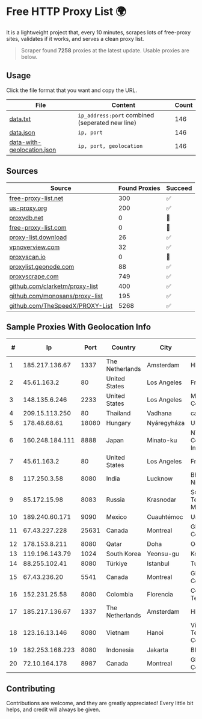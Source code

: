
# Free HTTP Proxy List 🌍

It is a lightweight project that, every 10 minutes, scrapes lots of free-proxy sites, validates if it works, and serves a clean proxy list.


> Scraper found **7258** proxies at the latest update. Usable proxies are below.

## Usage

Click the file format that you want and copy the URL.


|File|Content|Count|
|----|-------|-----|
|[data.txt](https://raw.githubusercontent.com/themiralay/Proxy-List-World/master/data.txt)|`ip_address:port` combined (seperated new line)|146|
|[data.json](https://raw.githubusercontent.com/themiralay/Proxy-List-World/master/data.json)|`ip, port`|146|
|[data-with-geolocation.json](https://raw.githubusercontent.com/themiralay/Proxy-List-World/master/data-with-geolocation.json)|`ip, port, geolocation`|146|

## Sources

|Source|Found Proxies|Succeed|
|------|-------------|-------|
|[free-proxy-list.net](https://free-proxy-list.net)|300|✅|
|[us-proxy.org](https://www.us-proxy.org)|200|✅|
|[proxydb.net](http://proxydb.net)|0|🚫|
|[free-proxy-list.com](https://free-proxy-list.com/?page=&port=&type%5B%5D=http&type%5B%5D=https&up_time=0&search=Search)|0|🚫|
|[proxy-list.download](https://www.proxy-list.download/HTTP)|26|✅|
|[vpnoverview.com](https://vpnoverview.com/privacy/anonymous-browsing/free-proxy-servers)|32|✅|
|[proxyscan.io](https://www.proxyscan.io)|0|🚫|
|[proxylist.geonode.com](https://proxylist.geonode.com/api/proxy-list?limit=300&page=1&sort_by=lastChecked&sort_type=desc&protocols=http,https)|88|✅|
|[proxyscrape.com](https://api.proxyscrape.com/v2/?request=displayproxies&protocol=http&timeout=10000&country=all&ssl=all&anonymity=all)|749|✅|
|[github.com/clarketm/proxy-list](https://raw.githubusercontent.com/clarketm/proxy-list/master/proxy-list-raw.txt)|400|✅|
|[github.com/monosans/proxy-list](https://raw.githubusercontent.com/monosans/proxy-list/main/proxies/http.txt)|195|✅|
|[github.com/TheSpeedX/PROXY-List](https://raw.githubusercontent.com/TheSpeedX/PROXY-List/master/http.txt)|5268|✅|


## Sample Proxies With Geolocation Info

|#|Ip|Port|Country|City|Internet Service Provider|
|-|--|----|-------|----|-------------------------|
|1|185.217.136.67|1337|The Netherlands|Amsterdam|Hbing Limited|
|2|45.61.163.2|80|United States|Los Angeles|FranTech Solutions|
|3|148.135.6.246|2233|United States|Los Angeles|Multacom Corporation|
|4|209.15.113.250|80|Thailand|Vadhana|catCloud|
|5|178.48.68.61|18080|Hungary|Nyáregyháza|UPC|
|6|160.248.184.111|8888|Japan|Minato-ku|NTT PC Communications, Inc.|
|7|45.61.163.2|80|United States|Los Angeles|FranTech Solutions|
|8|117.250.3.58|8080|India|Lucknow|Bharat Sanchar Nigam Ltd|
|9|85.172.15.98|8083|Russia|Krasnodar|Southen Telecommunication Maintainer|
|10|189.240.60.171|9090|Mexico|Cuauhtémoc|Uninet S.A. de C.V.|
|11|67.43.227.228|25631|Canada|Montreal|GloboTech Communications|
|12|178.153.8.211|8080|Qatar|Doha|Ooredoo-MBB|
|13|119.196.143.79|1024|South Korea|Yeonsu-gu|Korea Telecom|
|14|88.255.102.41|8080|Türkiye|Istanbul|TurkTelekom|
|15|67.43.236.20|5541|Canada|Montreal|GloboTech Communications|
|16|152.231.25.58|8080|Colombia|Florencia|Colombiatel Telecomunicaciones|
|17|185.217.136.67|1337|The Netherlands|Amsterdam|Hbing Limited|
|18|123.16.13.146|8080|Vietnam|Hanoi|VietNam Post and Telecom Corporation|
|19|182.253.168.223|8080|Indonesia|Jakarta|BIZNET|
|20|72.10.164.178|8987|Canada|Montreal|GloboTech Communications|



## Contributing

Contributions are welcome, and they are greatly appreciated! Every
little bit helps, and credit will always be given.

